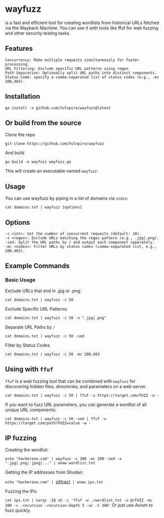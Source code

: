# wayfuzz

is a fast and efficient tool for creating wordlists from historical URLs fetched via the Wayback Machine. You can use it with tools like ffuf for web fuzzing and other security testing tasks.

## Features

    Concurrency: Make multiple requests simultaneously for faster processing.
    URL Filtering: Exclude specific URL patterns using regex.
    Path Separation: Optionally split URL paths into distinct components.
    Status Code: specify a comma-separated list of status codes (e.g., -mc 200,403).


## Installation

`go install -v github.com/Vulnpire/wayfuzz@latest`

## Or build from the source

Clone the repo

`git clone https://github.com/Vulnpire/wayfuzz`

And build

`go build -o wayfuzz wayfuzz.go`

This will create an executable named `wayfuzz`.

## Usage

You can use wayfuzz by piping in a list of domains via `stdin`:

`cat domains.txt | wayfuzz [options]`

## Options

    -c <int>: Set the number of concurrent requests (default: 10).
    -x <regex>: Exclude URLs matching the regex pattern (e.g., .jpg|.png).
    -sed: Split the URL paths by / and output each component separately.
    -mc <codes>: Filter URLs by status codes (comma-separated list, e.g., 200,403).

## Example Commands
### Basic Usage

Exclude URLs that end in .jpg or .png:

`cat domains.txt | wayfuzz -c 50`

Exclude Specific URL Patterns:

`cat domains.txt | wayfuzz -c 50 -x ".jpg|.png"`

Separate URL Paths by `/`

`cat domains.txt | wayfuzz -c 50 -sed`

Filter by Status Codes

`cat domains.txt | wayfuzz -c 50 -mc 200,403`

## Using with `ffuf`

`ffuf` is a web fuzzing tool that can be combined with `wayfuzz` for discovering hidden files, directories, and parameters on a web server.

`cat domains.txt | wayfuzz -c 50 | ffuf -u https://target.com/FUZZ -w -`

If you want to fuzz URL parameters, you can generate a wordlist of all unique URL components:

`cat domains.txt | wayfuzz -c 50 -sed | ffuf -u https://target.com/path?FUZZ=value -w -`

## IP fuzzing

Creating the wordlist:

`echo "hackerone.com" | wayfuzz -c 300 -mc 200 -sed -x ".jpg|.png|.jpeg|..." | anew wordlist.txt`

Getting the IP addresses from Shodan:

`echo "hackerone.com" | `[sXtract](http://github.com:443/Vulnpire/sXtract)` | anew ips.txt`

Fuzzing the IPs:

`cat ips.txt | xargs -I@ sh -c 'ffuf -w ./wordlist.txt -u @/FUZZ -mc 200 -c -recursion -recursion-depth 5 -ac -t 300'` Or just use Axiom to fuzz quickly.
